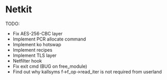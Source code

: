 # Netkit

TODO:
- Fix AES-256-CBC layer
- Implement PCR allocate command
- Implement ko hotswap
- Implement recipes
- Implement TLS layer
- Netfilter hook
- Fix exit cmd (BUG on free_module)
- Find out why kallsyms f->f_op->read_iter is not required from userland
